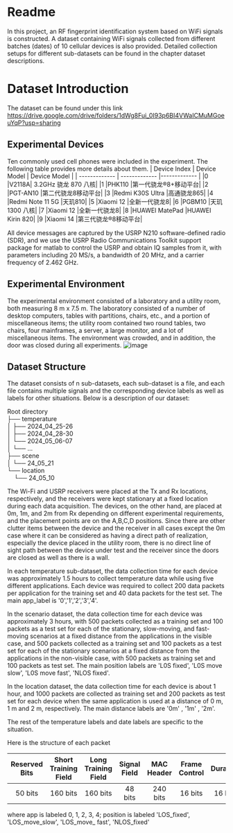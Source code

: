 Readme
======
In this project, an RF fingerprint identification system based on WiFi signals is constructed. A dataset containing WiFi signals collected from different batches (dates) of 10 cellular devices is also provided. Detailed collection setups for different sub-datasets can be found in the chapter dataset descriptions.

Dataset Introduction
======

The dataset can be found under this link  
https://drive.google.com/drive/folders/1dWg8Fui_0I93p6BI4VWaICMuMGoeuYqP?usp=sharing

Experimental Devices
------
Ten commonly used cell phones were included in the experiment. The following table provides more details about them.
| Device Index  | Device Model | Device Model | 
| ------------- | ------------- |------------- |
|0	|V2118A|	3.2GHz 骁龙 870 八核|
|1	|PHK110	|第一代骁龙®8+移动平台|
|2	|PGT-AN10	|第二代骁龙8移动平台|
|3	|Redmi K30S Ultra	|高通骁龙865|
|4	|Redmi Note 11 5G	|天玑810|
|5	|Xiaomi 12	|全新一代骁龙8|
|6	|PGBM10	|天玑 1300 八核|
|7	|Xiaomi 12	|全新一代骁龙8|
|8	|HUAWEI MatePad	|HUAWEI Kirin 820|
|9	|Xiaomi 14	|第三代骁龙®8移动平台|

All device messages are captured by the USRP N210 software-defined radio (SDR), and we use the USRP Radio Communications Toolkit support package for matlab to control the USRP and obtain IQ samples from it, with parameters including 20 MS/s, a bandwidth of 20 MHz, and a carrier frequency of 2.462 GHz.

Experimental Environment
------
The experimental environment consisted of a laboratory and a utility room, both measuring 8 m x 7.5 m. The laboratory consisted of a number of desktop computers, tables with partitions, chairs, etc., and a portion of miscellaneous items; the utility room contained two round tables, two chairs, four mainframes, a server, a large monitor, and a lot of miscellaneous items. The environment was crowded, and in addition, the door was closed during all experiments.
![image](https://github.com/1064947738/ASCII-Encoding-and-decoding/assets/163235170/f1deff5c-3d03-4231-87c1-dadb13ff0116)


Dataset Structure
------
The dataset consists of n sub-datasets, each sub-dataset is a file, and each file contains multiple signals and the corresponding device labels as well as labels for other situations. Below is a description of our dataset:

Root directory  
├── temperature  
│  ├── 2024_04_25-26  
│  ├── 2024_04_28-30  
│  └── 2024_05_06-07  
│  └── ...  
├── scene  
│  └── 24_05_21  
└── location  
&nbsp;&nbsp;&nbsp;&nbsp;└── 24_05_10  

The Wi-Fi and USRP receivers were placed at the Tx and Rx locations, respectively, and the receivers were kept stationary at a fixed location during each data acquisition. The devices, on the other hand, are placed at 0m, 1m, and 2m from Rx depending on different experimental requirements, and the placement points are on the A,B,C,D positions. Since there are other clutter items between the device and the receiver in all cases except the 0m case where it can be considered as having a direct path of realization, especially the device placed in the utility room, there is no direct line of sight path between the device under test and the receiver since the doors are closed as well as there is a wall.

In each temperature sub-dataset, the data collection time for each device was approximately 1.5 hours to collect temperature data while using five different applications. Each device was required to collect 200 data packets per application for the training set and 40 data packets for the test set. The main app_label is '0','1','2','3','4'.

In the scenario dataset, the data collection time for each device was approximately 3 hours, with 500 packets collected as a training set and 100 packets as a test set for each of the stationary, slow-moving, and fast-moving scenarios at a fixed distance from the applications in the visible case, and 500 packets collected as a training set and 100 packets as a test set for each of the stationary scenarios at a fixed distance from the applications in the non-visible case, with 500 packets as training set and 100 packets as test set. The main position labels are 'L0S fixed', 'L0S move slow', 'L0S move fast', 'NLOS fixed'.

In the location dataset, the data collection time for each device is about 1 hour, and 1000 packets are collected as training set and 200 packets as test set for each device when the same application is used at a distance of 0 m, 1 m and 2 m, respectively. The main distance labels are '0m' , '1m' , '2m'.

The rest of the temperature labels and date labels are specific to the situation.

Here is the structure of each packet

| Reserved Bits| Short Training Field| Long Training Field  | Signal Field  | MAC Header  | Frame Control  | Duration     | Address 1      | Address 2      | Address 3      | Sequence Control  | Frame Body    | Date         | Temperature   | App_label    | Distance    | Position    | Frame Check Sequence |Reserved Bits|
|:--------------:|:--------------:|:--------------:|:--------------:|:--------------:|:--------------:|:------------:|:--------------:|:--------------:|:--------------:|:------------------:|:-------------:|:------------:|:-------------:|:------------:|:-----------:|:-----------:|:---------------------:|:---------------------:|
| 50 bits         | 160 bits         | 160 bits         | 48 bits         | 240 bits         | 16 bits         | 16 bits       | 48 bits         | 48 bits         | 48 bits         | 16 bits             | Variable      | "24_xx_xx"   | 'xx'          | 'x'          | 'xm'        | 'string'    | 32 bits                |40 bits         |


where app is labeled 0, 1, 2, 3, 4; position is labeled 'LOS_fixed', 'LOS_move_slow', 'LOS_move_ fast', 'NLOS_fixed'
